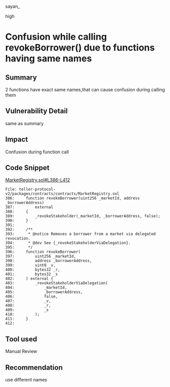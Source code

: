 sayan_

high

# Confusion while calling revokeBorrower()  due to functions having same names

## Summary
2 functions have exact same names,that can cause confusion during calling them
## Vulnerability Detail
same as summary
## Impact
Confusion during function call
## Code Snippet
[MarketRegistry.sol#L386-L412](https://github.com/sherlock-audit/2023-03-teller/blob/main/teller-protocol-v2/packages/contracts/contracts/MarketRegistry.sol#L386-L412)
```solidity
File: teller-protocol-v2/packages/contracts/contracts/MarketRegistry.sol
386:     function revokeBorrower(uint256 _marketId, address _borrowerAddress)
387:         external
388:     {
389:         _revokeStakeholder(_marketId, _borrowerAddress, false);
390:     }
391: 
392:     /**
393:      * @notice Removes a borrower from a market via delegated revocation.
394:      * @dev See {_revokeStakeholderViaDelegation}.
395:      */
396:     function revokeBorrower(
397:         uint256 _marketId,
398:         address _borrowerAddress,
399:         uint8 _v,
400:         bytes32 _r,
401:         bytes32 _s
402:     ) external {
403:         _revokeStakeholderViaDelegation(
404:             _marketId,
405:             _borrowerAddress,
406:             false,
407:             _v,
408:             _r,
409:             _s
410:         );
411:     }
412: 

```
## Tool used

Manual Review

## Recommendation
use different names